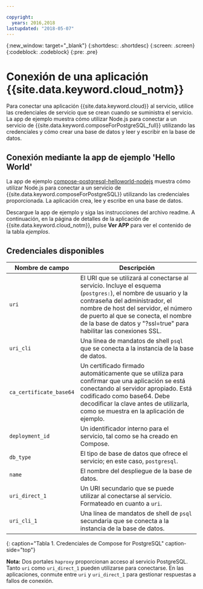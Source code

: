 ```yaml
---

copyright:
  years: 2016,2018
lastupdated: "2018-05-07"
---
```


{:new_window: target="_blank"}
{:shortdesc: .shortdesc}
{:screen: .screen}
{:codeblock: .codeblock}
{:pre: .pre}

# Conexión de una aplicación {{site.data.keyword.cloud_notm}}

Para conectar una aplicación {{site.data.keyword.cloud}} al servicio, utilice las credenciales de servicio que se crean cuando se suministra el servicio. La app de ejemplo muestra cómo utilizar Node.js para conectar a un servicio de {{site.data.keyword.composeForPostgreSQL_full}} utilizando las credenciales y cómo crear una base de datos y leer y escribir en la base de datos.

## Conexión mediante la app de ejemplo 'Hello World'

La app de ejemplo [compose-postgresql-helloworld-nodejs](https://github.com/IBM-Bluemix/compose-postgresql-helloworld-nodejs) muestra cómo utilizar Node.js para conectar a un servicio de {{site.data.keyword.composeForPostgreSQL}} utilizando las credenciales proporcionada. La aplicación crea, lee y escribe en una base de datos.

Descargue la app de ejemplo y siga las instrucciones del archivo readme. A continuación, en la página de detalles de la aplicación de {{site.data.keyword.cloud_notm}}, pulse **Ver APP** para ver el contenido de la tabla *ejemplos*.

## Credenciales disponibles

Nombre de campo|Descripción
----------|-----------
`uri`|El URI que se utilizará al conectarse al servicio. Incluye el esquema (`postgres:`), el nombre de usuario y la contraseña del administrador, el nombre de host del servidor, el número de puerto al que se conecta, el nombre de la base de datos y "?ssl=true" para habilitar las conexiones SSL.
`uri_cli`|Una línea de mandatos de shell `psql` que se conecta a la instancia de la base de datos.
`ca_certificate_base64`|Un certificado firmado automáticamente que se utiliza para confirmar que una aplicación se está conectando al servidor apropiado. Está codificado como base64. Debe decodificar la clave antes de utilizarla, como se muestra en la aplicación de ejemplo.
`deployment_id`|Un identificador interno para el servicio, tal como se ha creado en Compose.
`db_type`|El tipo de base de datos que ofrece el servicio; en este caso, `postgresql`.
`name`|El nombre del despliegue de la base de datos.
`uri_direct_1`|Un URI secundario que se puede utilizar al conectarse al servicio. Formateado en cuanto a `uri`.
`uri_cli_1`|Una línea de mandatos de shell de `psql` secundaria que se conecta a la instancia de la base de datos.
{: caption="Tabla 1. Credenciales de Compose for PostgreSQL" caption-side="top"}

**Nota:** Dos portales `haproxy` proporcionan acceso al servicio PostgreSQL. Tanto `uri` como `uri_direct_1` pueden utilizarse para conectarse. En las aplicaciones, conmute entre `uri` y `uri_direct_1` para gestionar respuestas a fallos de conexión.
